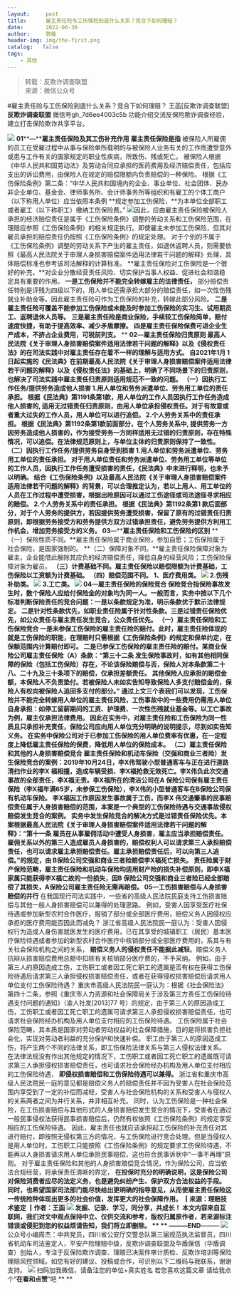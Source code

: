 ```yaml
---
layout:     post
title:      雇主责任险与工伤保险到底什么关系？竞合下如何理赔？
date:       2022-06-30
author:     转载
header-img: img/the-first.png
catalog:   false
tags:
    - 其他
---
```


<blockquote><p>转载：反欺诈调查联盟<br>
来源：微信公众号</p></blockquote>

#雇主责任险与工伤保险到底什么关系？竞合下如何理赔？
王菡[反欺诈调查联盟]
**反欺诈调查联盟**
微信号gh_7d6ee4003c5b
功能介绍交流反保险欺诈调查经验，建立打击保险欺诈共享平台。

![]({{site.baseurl}}/postimg/1fMASvEiawQYHEZgcuwZYgDe6sia12lBjYfhpEXRTLZNdRicImGm82j5utMG9iaGOvU5bw23Ap9ZI2jDttj0SAHhQg.png)
**01****—******雇主责任保险及其工伤补充作用****
**雇主责任保险是指**
被保险人所雇佣的员工在受雇过程中从事与保险单所载明的与被保险人业务有关的工作而遭受意外或患与工作有关的国家规定的职业性疾病，所致伤、残或死亡。
被保险人根据《中华人民共和国劳动法》及劳动合同应承担的医药费用及经济赔偿责任，包括应支出的诉讼费用，由保险人在规定的赔偿限额内负责赔偿的一种保险。
根据《工伤保险条例》第二条：“中华人民共和国境内的企业、事业单位、社会团体、民办非企业单位、基金会、律师事务所、会计师事务所等组织和有雇工的个体工商户（以下称用人单位）应当依照本条例
**规定参加工伤保险，**为本单位全部职工或者雇工（以下称职工）缴纳工伤保险费。”
![]({{site.baseurl}}/postimg/L6usUGPiatBRGeOmUQN4cSXZGnTXnxwrAD3uuY14CHmG4COhPc7NPtaibLaBqJxOxj9RZn1qhWIqia78Cicwbv34yA.jpeg)​
因此，应由雇主责任保险被保险人承担的经济赔偿责任是属于《工伤保险条例》调整的劳动关系和工伤保险范围，在理赔应参照《工伤保险条例》的相关规定执行。即使雇主未参加工伤保险，但其对雇员承担的赔偿责任仍按照《工伤保险条例》的规定处理。
对于个别的不属于《工伤保险条例》调整的劳动关系下产生的雇主责任，如退休返聘人员，则需要依照《最高人民法院关于审理人身损害赔偿案件适用法律若干问题的解释》处理，具体赔偿标准也参考该司法解释的计算标准。
**雇主责任保险对工伤保险是一个很好的补充，**对企业分散经营责任风险、切实保护当事人权益、促进社会和谐稳定具有重要的作用。
**一是工伤保险并不能完全转嫁雇主的法律责任，**
部分赔偿责任特别是评残为四级以下的，用人单位还需承担大部分的赔偿责任，如一次性伤残就业补助金等。因此雇主责任险可作为工伤保险的补充，转嫁此部分风险。
**二是雇主责任险可覆盖不能参加工伤保险或未能及时参加工伤保险的实习生、试用期员工、返聘退休人员等。**
**三是雇主责任险是商业保险，手续较工伤保险简单，赔付速度快捷，有助于提高效率、减少矛盾摩擦。**
**四是雇主责任保险保费可进企业生产成本，不挤占企业费用，可税前列支。**
**
****02****—******雇主责任保险归责原则****
最高人民法院《关于审理人身损害赔偿案件适用法律若干问题的解释》以及《侵权责任法》的在司法实践中对雇主责任存在着不一样的理解与适用方式。
自2021年1月
1日起实施的《民法典》在前期最高人民法院《关于审理人身损害赔偿案件适用法律若干问题的解释》以及《侵权责任法》的基础上，明确了不同场景下的归责原则，也解决了司法实践中雇主责任归责原则适用规范不一致的问题。
**（一）因执行工作任务/提供劳务造成他人损害**
**1\.用人单位和劳务派遣单位、劳务用工单位的责任承担。**
根据《民法典》第1191条第1款，用人单位的工作人员因执行工作任务造成他人损害的,
适用无过错责任归责原则，由用人单位承担侵权责任。对于有故意或者重大过失的工作人员，用人单位可以进行追偿。
**2.个人劳务关系中的责任承担。**
根据《民法典》第1192条第1款前面部分，在个人劳务关系中,
提供劳务一方因劳务造成他人损害的，作为接受劳务一方同样适用无过错的归责原则，存在特殊情况，可以追偿。在法律规范原则上，与单位主体的归责原则保持了一致性。
**（二）因执行工作任务/提供劳务自身受到损害**
**1\.用人单位和劳务派遣单位、劳务用工单位的责任承担。**
对于用人单位责任和劳务派遣单位、劳务用工单位等单位的工作人员，因执行工作任务遭受损害的责任，《民法典》中未进行释明，也未予以明确。
结合《工伤保险条例》以及最高人民法院《关于审理人身损害赔偿案件适用法律若干问题的解释》的背景，可以合理推定认为，若以上用人、用工单位的人员在工作过程中遭受损害，根据出险原因可以通过工伤途径或司法途径寻求相应的赔偿。
**2.个人劳务关系中的责任承担。**
根据《民法典》第1192条第1
款后面部分，对于个人劳务的提供方，若因提供劳务遭受损害，保留了原有的过错责任归责原则，即根据劳务接受方和劳务提供方双方过错承担责任，避免劳务提供方利用工作机会，增加劳务接受方的义务。
**03****—******雇主责任保险和工伤保险的区别****
**（一）保险性质不同。**雇主责任保险属于商业保险，参加自愿；工伤保险属于社会保险，是国家强制的。
**（二）保障对象不同。**雇主责任保险保障对象为雇主，企业能借此解除其应负的经济赔偿责任，降低自身的经营风险；工伤保险保障对象为雇员。
**（三）计费基础不同。**雇主责任保险以赔偿限额为计费基础，工伤保险以工资额为计费基础。
**（四）赔偿范围不同。**
**1、医疗费用类。**
![]({{site.baseurl}}/postimg/SNOkp73Q8vl0LmLqBkDTG6lHXOFjK4yZ92X7tRC1LRCyR3SVOdm40JFOp8tZM4tdB0N1MdTFSMUQ9n0XUeCibXQ.jpeg)
**2\.伤残补助类。**
![]({{site.baseurl}}/postimg/SNOkp73Q8vl0LmLqBkDTG6lHXOFjK4yZnrgTVUEvqIU383qjY85PKALlVo1VtwpT4BprEKP7Qv7ibACibeyMsUag.jpeg)
**3\.工亡类。**
![]({{site.baseurl}}/postimg/SNOkp73Q8vl0LmLqBkDTG6lHXOFjK4yZlJGUB3iccbuHZwK5Sib4d876UhfNKAnBL0gLHOaH8RrIVDCa1NkwHxqA.jpeg)
**04****—******雇主责任保险的保险竞合****
保险竞合指保险事故发生时，数个保险人应给付保险金的对象均为同一人。一般而言，实务中按以下几个标准判断保险责任的竞合问题：一是以条款规定为准，明示条款优于默示法律规定。
二是针对性条款优先，如职业责任险属于针对性条款。三是过错责任保险优先，如公众责任与雇主责任发生竞合，公众责任优先。
**（一）雇主责任保险和工伤保险竞合**
一是未参保工伤保险的雇主责任险的赔付。此时，雇主责任险体现的就是工伤保险的职能，在理赔时只需根据《工伤保险条例》的规定和保单约定，在保额范围内计算赔付即可。
二是已参保工伤保险的雇主责任险的赔付。某商业保险公司雇主责任保险（A）条款：“第三十二条
发生保险事故时，如有其他相同保障的保险（包括工伤保险）存在，不论该保险赔偿与否，保险人对本条款第二十八、二十九及三十条项下的赔偿，仅承担差额责任。
其他保险人应承担的赔偿金额，本保险人不负责垫付。若被保险人未如实告知导致保险人多支付赔偿金的，保险人有权向被保险人追回多支付的部分。”
通过上文三个表我们可以发现，工伤保险并不能完全转嫁用人单位的雇主责任风险，工伤事故中的一些费用仍需用人单位自身承担：如停工留薪期间的工资、护理费、一次性伤残就业基金等。以工亡事故为例，雇主仅承担法律费用。
因此在实务中，对雇主责任险和工伤保险为同一性质且只承担补充责任，保险公司应向用人单位充分明确的说明提示，尽到如实告知义务。
在实务中保险公司对于已参加工伤保险的用人单位费率有优惠，在一定程度上降低雇主责任保险的保费，降低用人单位的保险成本。
**（二）雇主责任保险和其他的人身损害赔偿竞合**
雇主责任保险和机动车保险（交强和商业三者险）发生保险竞合的案例：2019年10月24日，李X伟驾驶小型普通客车与正在进行道路清扫作业的李X
福相撞，造成车辆受损、李X福抢救无效死亡。李X伟负此次交通事故的全部责任，李X福无责。李X福所在的清洁公司在A
保险公司保有雇主责任保险（李X福年满65岁，未参保工伤保险），李X伟的小型普通客车在B保险公司保有机动车保险。
李X福因工作原因发生事故属于工伤，而李X
伟交通肇事的民事赔偿责任属于人身损害赔偿的范围，本案是一个典型的工伤保险待遇与交通事故侵权赔偿发生竞合的案例。
实务中发生保险竞合的解决方式是过错责任保险优先。本案根据最高人民法院《关于审理人身损害赔偿案件适用法律若干问题的解释》：“第十一条
雇员在从事雇佣活动中遭受人身损害，雇主应当承担赔偿责任。
雇佣关系以外的第三人造成雇员人身损害的，赔偿权利人可以请求第三人承担赔偿责任，也可以请求雇主承担赔偿责任。雇主承担赔偿责任后，可以向第三人追偿。”的规定，由
B保险公司交强和商业三者险赔偿李X福死亡损失。
责任险属于财产保险范畴，雇主责任保险和机动车保险均适用财产险的损失补偿原则，即李X福家属只能获得李X福亡故的一份损失，因B
保险公司交强和商业三者险已经全部赔偿了其损失，A保险公司雇主责任险无需再赔偿。
**05****—******工伤损害赔偿与人身损害赔偿的并行********
在我国现行司法实践中，一些省的高级人民法院民庭支持工伤损害赔偿与其他一般人身损害赔偿可以兼得的处理思路。
例如，受害人因享受医疗社保待遇或参加新型农村合作医疗，报销了部分或全部医疗费用，赔偿义务人因侵权应承担的医疗费用能否因此而减免？
浙江省高级人民法院民一庭认为：受害人因侵权行为造成人身伤害就医发生的医疗费用，已在其享受的城镇职工（居民）基本医疗保险待遇或者参加的新型农村合作医疗中核销部分或全部医疗费用的，系其与有关社会保险机构之间的关系，
**赔偿义务人的侵权责任不能据此减轻**。赔偿义务人抗辩从损害赔偿费用总额中扣除有关核销部分医疗费的，不予采纳。
例如，由于第三人的原因造成工伤，工伤职工或者因工死亡职工的遗属是否有权在获得工伤保险待遇后请求第三人承担侵权损害赔偿责任，或者在获得侵权损害赔偿后请求用人单位支付工伤保险待遇？
重庆市高级人民法院民一庭认为：根据《社会保险法》第四十二条，参照《重庆市人力资源和社会保障局关于涉及第三方责任工伤保险待遇支付问题的通知》（渝人社发[2013]77
号）的规定，由于第三人的原因造成工伤，工伤职工或者因工死亡职工的遗属可请求第三人承担侵权损害赔偿责任，也可请求社会保险经办机构及用人单位支付相应的工伤保险待遇。
工伤保险属于社会保险范畴，其本质是国家对劳动者劳动权益的社会保障措施，目的是将损害负担社会化，实现对劳动者利益的充分保护和快速补偿。
职工由于第三人的原因造成工伤，将产生两个不同的法律关系，即工伤保险法律关系与第三人侵权法律关系。
在法律法规没有作出其他规定的情况下，工伤职工或者因工死亡职工的遗属既可请求第三人承担侵权损害赔偿责任，也可请求社会保险经办机构及用人单位支付相应的工伤保险待遇，
**即侵权损害赔偿和工伤保险待遇可以兼得。**
浙江省和重庆市高级人民法院民一庭的意见都是赔偿义务人的赔偿责任并不因为受害人在社会保险范围内享受到了一定的补偿而减轻，受害人与社会保险机构的关系和受害人与侵权人的关系两者之间为并行关系，并非相互补充。
同时，认为工伤保险是一种社会保险，在工伤损害赔偿与其他形式的人身损害赔偿发生竞合的情况下，受害者在通过一般民事侵权法获得民事损害赔偿后，仍然有权依照《工伤保险条例》的规定享受相应的工伤保险待遇。
因此，雇主责任也就应该承担起工伤保险的补充责任对其进行赔付，即按照无侵权第三方的情况，与工伤保险进行竞合处理。但是当侵权人是用人单位时，工伤职工只能按照《工伤保险条例》的规定要求工伤保险待遇，不能再以人身损害请求用人单位承担民事赔偿，这也符合民事诉状中“一事不再理”原则。
对于雇主责任保险和其他的人身损害赔偿竞合情况，作为保险公司，应当依法合规经营，将承保责任清晰的界定，
**在投保时充分的明确说明，这是保险公司对保险消费者应尽的法定义务，**也是避免纠纷产生、保护双方合法权益的手段。
同时，也希望国家司法部门能尽快给出更明确的指导意见，从而使雇主责任保险这一传统险种体现出更多的社会价值，发挥更大的社会保障作用。
┃来源：理赔技术鉴定
┃作者：王函
![]({{site.baseurl}}/postimg/CFF20LXzkOyYmal29zn37N5Bg2NQ4tyN4ylvMFyM3VmF4x90Uj4cDmoEphibia4RN55ibIXmqU1Od9w2Q5nhA08lA.png)
发掘、记录、学习，同分享，共成长！
本文内容来自互联网，我们对文中观点保持中立、仅供交流和参考，版权归属原作者，若来源标注错误或侵犯到您的权益烦请告知，我们将立即删除。
**
**
———END****———
![]({{site.baseurl}}/postimg/L6usUGPiatBSs5Yxdp5NU9dpdqWanE7Mq7XpTo0mwlia1gia9NNFGTRYKdpVvrK2KgpAPictg52F8U9sicXI1jQ1dzA.jpeg)
公众号小编周杰：中共党员，四川省公安厅交警总队第三届规范执法监督员，四川省机动车司法鉴定人，平安产险理赔中级，反欺诈调查联盟及华盾保信（华盾调查）创始人，专注于反保险欺诈调查、理赔已决案件审计质检、反欺诈培训等保险理赔风控领域。如您有好的建议、投稿或合作，可识别以下二维码与我联系，谢谢支持。
![]({{site.baseurl}}/postimg/L6usUGPiatBS3wrVRuWQYeic3juNbQs2kiaCeq6U3Y7sobzUaIjwichkaPNyMQzDdM5fXhxqgA74BJYGaLDib5TIqKA.jpeg)
扫码加我微信，请备注您的单位+真实姓名
若您喜欢这篇文章
请给我点个“**在看和点赞**”吧
**
**
